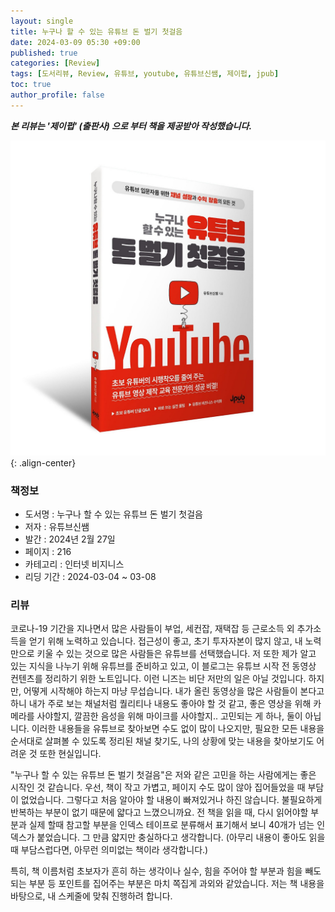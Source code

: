 ```yaml
---
layout: single
title: 누구나 할 수 있는 유튜브 돈 벌기 첫걸음
date: 2024-03-09 05:30 +09:00
published: true
categories: [Review]
tags: [도서리뷰, Review, 유튜브, youtube, 유튜브신쌤, 제이펍, jpub]
toc: true
author_profile: false
---
```


***본 리뷰는 '제이펍' (출판사) 으로 부터 책을 제공받아 작성했습니다.***

![review_start_youtube](/assets/images/2024-03-09-review-start-youtube.png){: .align-center}

### 책정보
- 도서명 : 누구나 할 수 있는 유튜브 돈 벌기 첫걸음
- 저자 : 유튜브신쌤
- 발간 : 2024년 2월 27일
- 페이지 : 216
- 카테고리 : 인터넷 비지니스
- 리딩 기간 : 2024-03-04 ~ 03-08

### 리뷰

코로나-19 기간을 지나면서 많은 사람들이 부업, 세컨잡, 재택잡 등 근로소득 외 추가소득을 얻기 위해 노력하고 있습니다. 
접근성이 좋고, 초기 투자자본이 많지 않고, 내 노력만으로 키울 수 있는 것으로 많은 사람들은 유튜브를 선택했습니다. 
저 또한 제가 알고 있는 지식을 나누기 위해 유튜브를 준비하고 있고, 이 블로그는 유튜브 시작 전 동영상 컨텐츠를 정리하기 위한 노트입니다.
이런 니즈는 비단 저만의 일은 아닐 것입니다. 하지만, 어떻게 시작해야 하는지 마냥 무섭습니다. 
내가 올린 동영상을 많은 사람들이 본다고 하니 내가 주로 보는 채널처럼 퀄리티나 내용도 좋아야 할 것 같고, 
좋은 영상을 위해 카메라를 사야할지, 깔끔한 음성을 위해 마이크를 사야할지.. 고민되는 게 하나, 둘이 아닙니다. 
이러한 내용들을 유튜브로 찾아보면 수도 없이 많이 나오지만, 필요한 모든 내용을 순서대로 살펴볼 수 있도록 정리된 채널 찾기도, 
나의 상황에 맞는 내용을 찾아보기도 어려운 것 또한 현실입니다. 

"누구나 할 수 있는 유튜브 돈 벌기 첫걸음"은 저와 같은 고민을 하는 사람에게는 좋은 시작인 것 같습니다. 
우선, 책이 작고 가볍고, 페이지 수도 많이 않아 집어들었을 때 부담이 없었습니다. 
그렇다고 처음 알아야 할 내용이 빠져있거나 하진 않습니다. 불필요하게 반복하는 부분이 없기 때문에 얇다고 느꼈으니까요.
전 책을 읽을 때, 다시 읽어야할 부분과 실제 할때 참고할 부분을 인덱스 테이프로 분류해서 표기해서 보니 40개가 넘는 인덱스가 붙었습니다. 
그 만큼 얇지만 충실하다고 생각합니다. (아무리 내용이 좋아도 읽을 때 부담스럽다면, 아무런 의미없는 책이라 생각합니다.)

특히, 책 이름처럼 초보자가 흔히 하는 생각이나 실수, 힘을 주어야 할 부분과 힘을 빼도 되는 부분 등 포인트를 집어주는 부분은 마치 쪽집게 과외와 같았습니다. 저는 책 내용을 바탕으로, 내 스케줄에 맞춰 진행하려 합니다. 